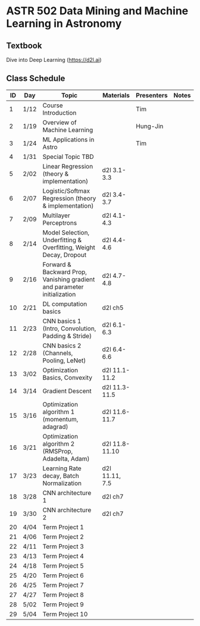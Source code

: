 # ASTR 502 Data Mining and Machine Learning in Astronomy

## Textbook

Dive into Deep Learning (https://d2l.ai)

## Class Schedule

| ID |  Day |     Topic     |   Materials   | Presenters | Notes |
|----|------|---------------|---------------|------------|-------|
|  1 | 1/12 | Course Introduction          | | Tim | |
|  2 | 1/19 | Overview of Machine Learning | | Hung-Jin | |
|  3 | 1/24 | ML Applications in Astro | | Tim | 
|  4 | 1/31 | Special Topic TBD | | | 
|  5 | 2/02 | Linear Regression (theory & implementation) | d2l 3.1-3.3 | 
|  6 | 2/07 | Logistic/Softmax Regression (theory & implementation) | d2l 3.4-3.7 |
|  7 | 2/09 | Multilayer Perceptrons | d2l 4.1-4.3 |
|  8 | 2/14 | Model Selection, Underfitting & Overfitting, Weight Decay, Dropout | d2l 4.4-4.6 | 
|  9 | 2/16 | Forward & Backward Prop, Vanishing gradient and parameter initialization | d2l 4.7-4.8 | 
| 10 | 2/21 | DL computation basics | d2l ch5 |
| 11 | 2/23 | CNN basics 1 (Intro, Convolution, Padding & Stride) | d2l 6.1-6.3 | 
| 12 | 2/28 | CNN basics 2 (Channels, Pooling, LeNet) | d2l 6.4-6.6 |
| 13 | 3/02 | Optimization Basics, Convexity | d2l 11.1-11.2 |
| 14 | 3/14 | Gradient Descent | d2l 11.3-11.5 | 
| 15 | 3/16 | Optimization algorithm 1 (momentum, adagrad) | d2l 11.6-11.7 |
| 16 | 3/21 | Optimization algorithm 2 (RMSProp, Adadelta, Adam) | d2l 11.8-11.10 |
| 17 | 3/23 | Learning Rate decay, Batch Normalization | d2l 11.11, 7.5 | 
| 18 | 3/28 | CNN architecture 1 | d2l ch7 | 
| 19 | 3/30 | CNN architecture 2 | d2l ch7 |
| 20 | 4/04 | Term Project 1  | |
| 21 | 4/06 | Term Project 2  | |
| 22 | 4/11 | Term Project 3  | |
| 23 | 4/13 | Term Project 4  | |
| 24 | 4/18 | Term Project 5  | |
| 25 | 4/20 | Term Project 6  | |
| 26 | 4/25 | Term Project 7  | |
| 27 | 4/27 | Term Project 8  | |
| 28 | 5/02 | Term Project 9  | |
| 29 | 5/04 | Term Project 10 | |
